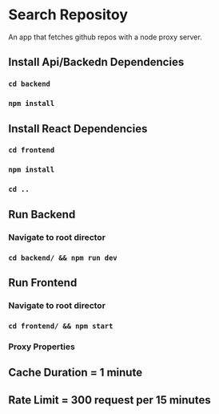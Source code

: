 # Search Repositoy

An app that fetches github repos with a node proxy server.

## Install Api/Backedn Dependencies

### `cd backend`

### `npm install`

## Install React Dependencies

### `cd frontend`

### `npm install`

### `cd ..`

## Run Backend

### Navigate to root director

### `cd backend/ && npm run dev`

## Run Frontend

### Navigate to root director

### `cd frontend/ && npm start`

### Proxy Properties

## Cache Duration = 1 minute

## Rate Limit = 300 request per 15 minutes
